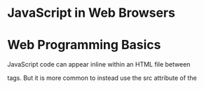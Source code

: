 # JavaScript in Web Browsers

# Web Programming Basics

JavaScript code can appear inline within an HTML file between
<script> and </script> tags. But it is more common to instead use the src attribute of the <script> tag to specify the URL (an absolute URL or a URL
relative to the URL of the HTML file being displayed) of a file containing JavaScript code.

Using `src` attribute is better, because:

- simple HTML
- if multiple pages use the same JS file, you maintain only one copy
- JavaScript program or web page from one web server can employ code exported by other web servers

### Modules

If you are using modules (and have not used a code-bundling tool to combine all your modules into a single nonmodular file of JavaScript), then you must
load the top-level module of your program with a `<script>` tag that
has a `type="module"` attribute. 

### When Scripts Run: async and defer

The `<script>` tag can have `defer` and `async` attributes, which cause scripts to be executed differently.

The `defer`attribute causes the browser to defer execution of the script until after the document has been fully loaded and parsed and is ready to be manipulated. 

The `async` attribute causes the browser to run the script as soon as possible but does not block document parsing while the script is being downloaded. 

If a `<script>` tag has both attributes, the `async` attribute takes precedence.

Deferred scripts run in the order in which they appear in the document. Async scripts run as they load, which means that they may execute out of order.

Scripts with the `type="module"` attribute by default have a defer attribute. You
can override this default with the async attribute, which will cause the code to be executed as soon as the module and all of its dependencies have loaded.

An alternative: just put your script at the end of your file. 

## The DOM

The DOM is central to the client-side JS.

The DOM API mirrors the tree structure of an HTML document. For each HTML tag in the document, there is a corresponding JavaScript Element object, and for each run of text in the document, there is a corresponding Text object. The Element and Text classes, as well as the Document class itself, are all subclasses of the more general Node class, and Node objects are organized into a tree structure that JavaScript can query and traverse using the DOM API. The DOM representation of this document is the tree pictured in Figure 15-1.

The node directly above a node is the parent of that node. The nodes one level directly below another node are the children of that node. Nodes at the same level, and with the same parent, are siblings. The set of nodes any number of levels below another node are the descendants of that node. And the parent, grandparent, and all other nodes above a node are the ancestors of that node.

There is a JavaScript class corresponding to each HTML tag type, and each occurrence of the tag in a document is represented by an instance of the class. The <body> tag, for example, is represented by an instance of HTMLBodyElement, and a <table> tag is represented by an instance of HTMLTableElement. The JavaScript element objects have properties that correspond to the HTML attributes of the tags. For example, instances of HTMLImageElement, which represent <img> tags, have a src property that corresponds to the src attribute of the tag. The initial value of the src property is the attribute value that appears in the HTML tag, and setting this property with JavaScript changes the value of the HTML attribute (and causes the browser to load and display a new image). Most of the JavaScript element classes just mirror the attributes of an HTML tag, but some define additional methods. The HTMLAudioElement and HTMLVideoElement classes, for example, define methods like play() and pause() for controlling playback of audio and video files.

# Most important DOM methods

Notes from [this](https://www.youtube.com/watch?v=y17RuWkWdn8&t=142s&ab_channel=WebDevSimplified) video 

## Adding elements

```jsx
const body = document.body
body.append("Hello") // with just append you can append strings
body.appendChild("Hello") // ERROR, with appendChild can only append Elements

const div = document.createElement('div') // we have just created it 
body.append(div) // now we have appended it to the body

```

## Modifying text

****What is the Difference Between textContent and innerText?****

1. `innerText` was non-standard, `textContent` was standardized earlier.
2. `innerText` returns the **visible** text contained in a node, while `textContent` returns the **full** text. For example, on the following HTML `<span>Hello <span style="display: none;">World</span></span>`, `innerText` will return 'Hello', while `textContent` will return 'Hello World'. For a more complete list of differences, see the table at [link](http://perfectionkills.com/the-poor-misunderstood-innerText/) (further reading at ['innerText' works in IE, but not in Firefox](https://stackoverflow.com/questions/1359469/innertext-works-in-ie-but-not-in-firefox/1359822#1359822)).
3. As a result, `innerText` is much more performance-heavy: it requires layout information to return the result.
4. `[innerText](https://developer.mozilla.org/en-US/docs/Web/API/HTMLElement/innerText)` is defined only for `HTMLElement` objects, while `[textContent](https://developer.mozilla.org/en-US/docs/Web/API/Node/textContent)` is defined for all `Node` objects.

## Modifying Element HTML

```jsx
div.innerHTML = '<strong>Hello World</strong>'
```

There are security issues connected to this method. [Video](https://www.youtube.com/watch?v=ns1LX6mEvyM&ab_channel=WebDevSimplified)

## Removing elements

```jsx
div.remove()
body.append(div) // to get back that element
```

## Modifying attributes

```jsx
// two ways to get an attribute of an element
console.log(div.getAttribute('id')
console.log(div.id())

div.setAttribute('id', 'container')
div.removeAttribute('id', 'container')
// or you can update it another way 
div.id = 'container'
```

## Modifying data attributes

```jsx

```

## Modifying classes

```jsx
div.classList.add()
div.classList.remove()
div.classList.toggle()
```

## Modifying Style

```jsx
div.style.color = "red"

```

Browser environemtn

WINDOW 3 things: DOM BOM Javascript

BOM ⇒ navigator screen location history frames location XMLHttpRequest

possibilities with DOM

change, add, remove create etc.

each block is called a node

it’s all inside window object 

```jsx
const myEmojis = ["👨‍💻", "⛷", "🍲"]
const emojiContainer = document.getElementById("emoji-container")
const emojiInput = document.getElementById("emoji-input")
const pushBtn = document.getElementById("push-btn")

// function to display the emojis from the array 
function renderEmojis() {
emojiContainer.innerHTML = "" // get rid of the old array, otherwise you'll have two array - original and one with the new element - and so on 
    for (let i = 0; i < myEmojis.length; i++) {
        const emoji = document.createElement('span')
        emoji.textContent = myEmojis[i]
        emojiContainer.append(emoji)
    }
}

renderEmojis() // you render Emojis 

pushBtn.addEventListener("click", function(){
    if (emojiInput.value) { // if the input has smth inside 
        myEmojis.push(emojiInput.value) // push that value to the original array 
        emojiInput.value = "" // clear the input when the button is clicked
        renderEmojis() // and now you render the new array 
    }
})
```

\

DOM manipulation always comes at a cost! It’s heavy. The least you can do - the better.

```jsx
if (player1Turn) {
         player1Turn = false
     } else {
         player1Turn = true
     }

// is the same as 

player1Turn = !player1Turn
```

## The Global Object

In web browsers, the global object does double duty: in addition to defining built-in types and functions, it also represents the current web browser window.

You can simply type window to refer to the global object in your client-side code.

## Scripts Share a Namespace

To summarize: in modules, top-level declarations are scoped to the module and can be explicitly exported. In nonmodule scripts, however, top-level declarations are scoped to the containing document, and the declarations are shared by all scripts in the document. Older var and function declarations are shared via properties of the global object. Newer const, let, and class declarations are also shared and have the same document scope, but they do not exist as properties of any object that JavaScript code has access to.

## Execution of JS Programs

## Program Input and Output

## Program Errors

## The Web Security Model

# Events

*event type / event name:* mousemove, click, load, etc.

*event target*: the object on which the vent occurred

*event handler / event listener*: the function that handles or responds to an event

*event object*: has the info about a particular event, contains details about it

*event propagation*:  the process by which the browser decides which objects to
trigger event handlers on

*event capturing*: a form of event propagation; 

*event bubbling*: 

## Event Categories

Too many… But we can group them!

### Device-dependent input events

Are tied to a specific input device(mouse, keyboard). 

They include event types such as “mousedown,” “mousemove,” “mouseup,” “touchstart,” “touchmove,” “touchend,” “keydown,” and “keyup.” 

### Device-independent input events

Not tied to devices. 

The “click” event, for example, can be activated via a mouse click, by keyboard or (on touchsensitive devices) with a tap. 

The “input” event is a device-independent alternative to the “keydown” event and supports keyboard input as well as alternatives such as cut-and-paste and input methods used for ideographic scripts. 

The “pointerdown,” “pointermove,” and “pointerup”: alternatives to mouse and touch events. They work for mouse-type pointers, for touch screens, and for pen- or stylus-style input as well. 

### User interface events

UI events are higher-level events

The “focus” event (when a text input field gains keyboard focus).

The “change” event (when the user changes the value displayed by a form element).

The “submit” event (when the user clicks a Submit button in a form). 

### State-change events

Some events are triggered by network or browser activity.

They indicate some kind of life-cycle or state-related change. 

The “load” and “DOMContentLoaded” events are probably the most commonly used of these events (see “Client-side JavaScript timeline”). 

Browsers fire “online” and “offline” events on the Window object when network connectivity changes. 

The browser’s history management mechanism fires the “popstate” event in response to the browser’s Back button. 

### API-specific events

A number of web APIs defined by HTML and related specifications include their own event types. 

The HTML <video> and <audio> elements define a long list of associated event types such as “waiting,” “playing,” “seeking,” “volumechange,” and so on, and you can use them to customize media playback. 

Generally speaking, web platform APIs that are asynchronous and were developed before Promises were added to JavaScript are eventbased and define API-specific events. 

The IndexedDB API, for example, fires “success” and “error” events when database requests succeed or fail. 

Although the new fetch() API for making HTTP requests is Promise-based, the XMLHttpRequest API that it replaces defines a number of APIspecific event types.

## Registering Event Handlers

### Event Handler Properties

Not a really good way to register an event.

```jsx
// Set the onload property of the Window object to a function.
// The function is the event handler: it is invoked when the document loads.
window.onload = function() {
// Look up a <form> element
let form = document.querySelector("form#shipping");
// Register an event handler function on the form that will be invoked
// before the form is submitted. Assume isFormValid() is defined elsewhere.
form.onsubmit = function(event) { // When the user submits the form
if (!isFormValid(this)) { // check whether form inputs are valid
event.preventDefault(); // and if not, prevent form submission.
}
};
};
```

### Event Handler Attributes

The event handler properties of document elements can also be defined directly in the HTML file as attributes on the corresponding HTML tag.

```jsx
<button onclick="console.log('Thank you');">Please Click</button>
```

JavaScript code in HTML attributes is never strict.

### addEventListener()

Three arguments: event type, function, optional (look below for more info)

```jsx
<button id="mybutton">Click me</button>
<script>
let b = document.querySelector("#mybutton");
b.onclick = function() { console.log("Thanks for clicking me!"); };
b.addEventListener("click", () => { console.log("Thanks again!"); });
</script>
```

Paired with `removeEventListener()`.

```jsx
document.removeEventListener("mousemove", handleMouseMove);
document.removeEventListener("mouseup", handleMouseUp);
```

### Third Argument of addEventListener()

It is a boolean value or object.

If you pass true: your handler function is registered as a capturing event handler and is invoked at a different phase of event dispatch. If you passed it in `addEventListener()` you must pass it in `removeEventListener()` also.

If it’s an object:

```jsx
document.addEventListener("click", handleClick, {
capture: true,
once: true,
passive: true
});
```

If `capture` is `true`, then the event handler will be registered as a capturing handler. If `false` or is omitted, then the handler will be non-capturing. 

If `once` property is `true`, then the event listener will be automatically removed after it is triggered once. If `false` or is omitted, then the handler is never automatically removed. 

If `passive` is `true`, it indicates that the event handler will never call `preventDefault()` to cancel the default action. Very important for touch events on mobile devices.

## Event Handler Invocation

### Event handler argument

Event handlers have a single argument: Event Object. Its properties:

*type:* The type of the event that occurred. 

*target:* The object on which the event occurred. 

*currentTarget:* For events that propagate, this property is the object on which the current event handler was registered. 

*timeStamp:* A timestamp (in milliseconds) that represents when the event occurred but that does not represent an absolute time. You can determine the elapsed time between two events by subtracting the timestamp of the first event from the timestamp of the second. 

*isTrusted*:  This property will be true if the event was dispatched by the web browser itself and false if the event was dispatched by JavaScript code.

Some events have specific properties. For example: mouse and pointer event have `clientX` and `clientY`, to specify where the event occurred.

### Event handler context

That is, within the body of an event handler, the this keyword refers to the object on which the event handler was registered. Handlers are invoked with the target as their this value, even when registered using `addEventListener()`. This does not work for handlers defined as arrow functions, however: arrow functions always have the same this value as the scope in which they are defined.

### Handler return value\\

Event handlers should not return anything.

### Invocation order

When an event of that type occurs, the browser invokes all of the handlers in the order in which they were registered.

## Event Propagation

## Event Cancellation

## Dispatching Custom Events

# Scripting Documents

## Selecting Document Elements

## Document Structure and Traversal

## Attributes

## Element Content

# Scripting CSS

## CSS Classes

The simplest way to use JavaScript to affect the styling of document content is to add and remove CSS class names from the class attribute of HTML tags. This is easy to do with the `classList` property of Element objects

```jsx
// Assume that this "tooltip" element has class="hidden" in
the HTML file.
// We can make it visible like this:
document.querySelector("#tooltip").classList.remove("hidden");
// And we can hide it again like this:
document.querySelector("#tooltip").classList.add("hidden");
```

## Inline Styles

When adding and removing classes is not enough, use inline CSS.

Example: we want to add style to a tooltip. `style` property is not a string; it’s a `CSSStyleDeclaration` object. 

```jsx
function displayAt(tooltip, x, y) {
tooltip.style.display = "block";
tooltip.style.position = "absolute";
tooltip.style.left = `${x}px`;
tooltip.style.top = `${y}px`;
}
```

CSS

```jsx
display: block; 
font-family: sans-serif; 
background-color:
#ffffff;
```

Javascript

```jsx
e.style.display = "block";
e.style.fontFamily = "sans-serif";
e.style.backgroundColor = "#ffffff";
```

Be careful with the units:

```jsx
e.style.marginLeft = 300; // Incorrect: this is a number, not a string
e.style.marginLeft = "300"; // Incorrect: the units are missing
e.style.marginLeft = "300px"; // Correct
e.style.left = `${x0 + left_border + left_padding}px`; // If you want some computation
```

## Computed Styles

If you want to query the styles of an element, you probably want the computed style. Computed styles are ALSO represented with a `CSSStyleDeclaration` object, BUT they are read-only.

To get the computed style:

```jsx
let title = document.querySelector("#section1title");
let styles = window.getComputedStyle(title);
let beforeStyles = window.getComputedStyle(title,"::before");
```

The return value of `getComputedStyle()` is a `CSSStyleDeclaration` object that represents all the styles that apply to the specified element:

- Computed style properties are read-only.
- Computed style properties are absolute: relative units like percentages and points are converted to absolute values, colors will be returned in “rgb()” or “rgba()” format.
- Shortcut properties are not computed. Don’t query the margin property, for example, but use marginLeft, marginTop, and so on.

To determine size and position of an element use othe methods (discussed later)

## Scripting Stylesheets

JavaScript can also manipulate stylesheets themselves.

The Element objects for both <style> and <link> tags have a disabled property that you can use to disable the entire stylesheet. You might use it with code like this:

```jsx
// This function switches between the "light" and "dark" themes
function toggleTheme() {
let lightTheme = document.querySelector("#light-theme");
let darkTheme = document.querySelector("#dark-theme");
if (darkTheme.disabled) { // Currently light, switch to dark
lightTheme.disabled = true;
darkTheme.disabled = false;
} else { // Currently dark, switch to light
lightTheme.disabled = false;
darkTheme.disabled = true;
}
}
```

Another examples:

```jsx
function setTheme(name) {
// Create a new <link rel="stylesheet"> element to load the named stylesheet
let link = document.createElement("link");
link.id = "theme";
link.rel = "stylesheet";
link.href = `themes/${name}.css`;
// Look for an existing link with id "theme"
let currentTheme = document.querySelector("#theme");
if (currentTheme) {
// If there is an existing theme, replace it with the new one.
currentTheme.replaceWith(link);
} else {
// Otherwise, just insert the link to the theme stylesheet.
document.head.append(link);
}
}
```

Or this fun trick:

```jsx
document.head.insertAdjacentHTML("beforeend",
"<style>body{transform:rotate(180deg)}</style>"
);
```

Read more: “CSSStyleSheet”, “CSS Object Model.”

## CSS Animations and Events \\\

# Location, Navigation, History

`location` refers to Location object, which represents the current URL of the document. 

```jsx
location.href         // https://example.com:81/path?argument=value#hash
location.protocol     // https
location.hostname     // example.com
location.port         // 81
location.host         // example.com:81
location.pathname     // /path
location.search       // ?argument=value (see URLSearchParams to parse)
location.hash         // #hash
location.origin       // https://example.com"
```

URL objects have a `searchParams` property that is a parsed representation of the search property. The Location object does not have a `searchParams` property, but if you want to parse `window.location.search`, you can simply create a URL object from the Location object and then use the URL’s `searchParams`:

```jsx
let url = new URL(window.location);
let query = url.searchParams.get("q");
let numResults = parseInt(url.searchParams.get("n") || "10");
```

In addition to the Location object that you can refer to as `window.location` or `document.location`, and the `URL()` constructor that we used earlier, browsers also define a `document.URL` property. Surprisingly, the value of this property is not a URL object, but just a string. The string holds the URL of the current document.

## Loading New Documents

If you assign a string to `window.location` or to `document.location`, that string is interpreted as a URL and the browser loads it, replacing the current document with a new one:

```jsx
window.location = "http://www.oreilly.com"; 
```

You can also assign relative URLs to location. They are resolved relative to the current URL:

```jsx
document.location = "page2.html"; // Load the next page
```

Bare fragment identifier: 
- does not cause the browser to load a new document 
- causes the browser to scroll so that the document element with id or name that matches the fragment is visible at the top of the browser window

As a special case, the fragment identifier #top makes the browser jump to the start of the document (assuming no element has an id="top" attribute):

```jsx
location = "#top"; // Jump to the top of the document
```

The individual properties of the Location object are writable, and setting them changes the location URL and also causes the browser to load a new document (or, in the case of the hash property, to navigate within the current document):

```jsx
document.location.path = "pages/3.html"; // Load a new page
document.location.hash = "TOC"; // Scroll to the table of contents
location.search = "?page=" + (page+1); // Reload with new query string
```

### assign() of Location object

You can also load a new page by passing a new string to the assign() method of the Location object. This is the same as assigning the string to the location property, however, so it’s not particularly interesting.

### replace() of Location object

The replace() method of the Location object, on the other hand, is quite useful. When you pass a string to replace(), it is interpreted as a URL and causes the browser to load a new page, just as assign() does. The difference is that replace() replaces the current document in the browser’s history. If a script in document A sets the location property or calls assign() to load document B and then the user clicks the Back button, the browser will go back to document A. If you use replace() instead, then document A is erased from the browser’s history, and when the user clicks the Back button, the browser returns to whatever document was displayed before document A. 

When a script unconditionally loads a new document, the replace() method is a better choice than assign(). Otherwise, the Back button would take the browser back to the original document, and the same script would again load the new document. Suppose you have a JavaScript-enhanced version of your page and a static version that does not use JavaScript. If you determine that the user’s browser does not support the web platform APIs that you want to use, you could use location.replace() to load the static version:

```jsx
// If the browser does not support the JavaScript APIs we need,
// redirect to a static page that does not use JavaScript.
if (!isBrowserSupported())
location.replace("staticpage.html");
```

Notice that the URL passed to replace() is a relative one.

### reload()

Simply makes the browser reload the document.

## Browsing History

`history`property of the Window object  models the browsing history of a window.

The length property of the History object specifies the number of elements in the browsing history list, but for security reasons, scripts are not allowed to access the stored URLs. (If they could, any scripts could snoop through your browsing history.)

The History object has `back()` and `forward()` methods that behave like the browser’s Back and Forward buttons do: they make the browser go backward or forward one step in its browsing history.

`go()`takes an integer argument and can skip any number of pages forward (for positive arguments) or backward (for negative arguments) in the history list:

```jsx
history.go(-2); // Go back 2, like clicking the Back button twice
history.go(0); // Another way to reload the current page
```

# Networking

# LocalStorage

`localStorage`
 is similar to `[sessionStorage](https://developer.mozilla.org/en-US/docs/Web/API/Window/sessionStorage)`

- `localStorage` data has no expiration time
- `sessionStorage` data gets cleared when the page session ends — that is, when the page is closed.
- `localStorage` data for a document loaded in a "private browsing" or "incognito" session is cleared when the last "private" tab is closed

```jsx
localStorage.getItem("key")
localStorage.getItem("key", value)
```

Value has to be a string. So if you have a more complex value like an array or object, you need to use:

```jsx
JSON.stringify(value)
// to make it a string
JSON.parse(stringifiedValue)
// to reverse it 

```

```jsx
/*
if you want the whole video it's here https://scrimba.com/learn/learnreact/lazy-state-initialization-cod784faab248ffe738e900a2
there we learnt to save the notes info into localstorage 

*/

const [notes, setNotes] = React.useState(
        () => JSON.parse(localStorage.getItem("notes")) || []
//here we wrote it as a function becuase localStorage is a heavy thing to do 
//so by making a function the browser won't render the whole app component every time changes are made
    )

React.useEffect(() => {
        localStorage.setItem("notes", JSON.stringify(notes))
//here we put the info into localstorage every time the arrya changes
    }, [notes])
```